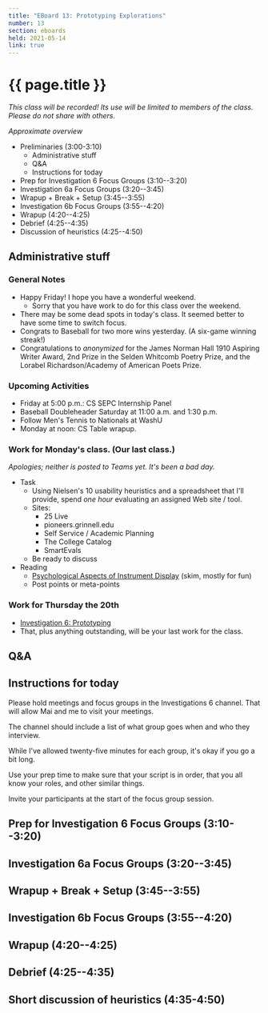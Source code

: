 ```yaml
---
title: "EBoard 13: Prototyping Explorations"
number: 13
section: eboards
held: 2021-05-14
link: true
---
```

# {{ page.title }}

_This class will be recorded!  Its use will be limited to members
of the class.  Please do not share with others._

_Approximate overview_

* Preliminaries (3:00-3:10)
    * Administrative stuff
    * Q&A
    * Instructions for today
* Prep for Investigation 6 Focus Groups (3:10--3:20)
* Investigation 6a Focus Groups (3:20--3:45)
* Wrapup + Break + Setup (3:45--3:55)
* Investigation 6b Focus Groups (3:55--4:20)
* Wrapup (4:20--4:25)
* Debrief (4:25--4:35)
* Discussion of heuristics (4:25--4:50)

Administrative stuff
--------------------

### General Notes

* Happy Friday!  I hope you have a wonderful weekend.  
    * Sorry that you have work to do for this class over the weekend.
* There may be some dead spots in today's class.  It seemed better to have
  some time to switch focus.
* Congrats to Baseball for two more wins yesterday.  (A six-game winning
  streak!)
* Congratulations to _anonymized_ for the James Norman Hall 1910 Aspiring
  Writer Award, 2nd Prize in the Selden Whitcomb Poetry Prize, and
  the Lorabel Richardson/Academy of American Poets Prize.

### Upcoming Activities

* Friday at 5:00 p.m.: CS SEPC Internship Panel
* Baseball Doubleheader Saturday at 11:00 a.m. and 1:30 p.m.
* Follow Men's Tennis to Nationals at WashU
* Monday at noon: CS Table wrapup.

### Work for Monday's class.  (Our last class.)

_Apologies; neither is posted to Teams yet.  It's been a bad day._

* Task
    * Using Nielsen's 10 usability heuristics and a spreadsheet that I'll
      provide, spend *one hour* evaluating an assigned Web site / tool.
    * Sites:
        * 25 Live
        * pioneers.grinnell.edu
        * Self Service / Academic Planning
        * The College Catalog
        * SmartEvals
    * Be ready to discuss
* Reading
    * [Psychological Aspects of Instrument Display](https://apps.dtic.mil/dtic/tr/fulltext/u2/a800143.pdf) (skim, mostly for fun)
    * Post points or meta-points

### Work for Thursday the 20th

* [Investigation 6: Prototyping](../investigations/investigation06)
* That, plus anything outstanding, will be your last work for the class.

Q&A
---

Instructions for today
----------------------

Please hold meetings and focus groups in the Investigations 6 channel.
That will allow Mai and me to visit your meetings.

The channel should include a list of what group goes when and
who they interview.

While I've allowed twenty-five minutes for each group, it's okay if
you go a bit long.

Use your prep time to make sure that your script is in order, that
you all know your roles, and other similar things.

Invite your participants at the start of the focus group session.

Prep for Investigation 6 Focus Groups (3:10--3:20)
--------------------------------------------------

Investigation 6a Focus Groups (3:20--3:45)
------------------------------------------

Wrapup + Break + Setup (3:45--3:55)
-----------------------------------

Investigation 6b Focus Groups (3:55--4:20)
------------------------------------------

Wrapup (4:20--4:25)
-------------------

Debrief (4:25--4:35)
--------------------

Short discussion of heuristics (4:35-4:50)
------------------------------------------

